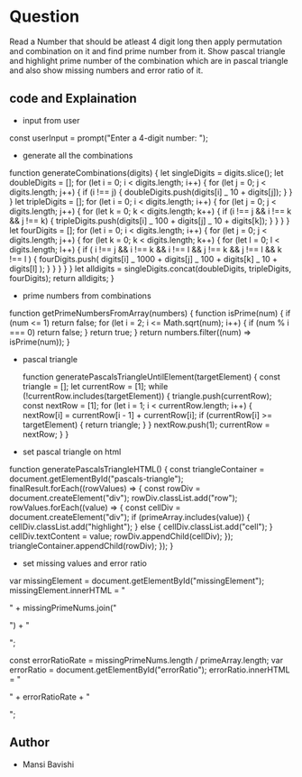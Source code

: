 # Question

Read a Number that should be atleast 4 digit long then apply permutation and combination on it and find prime number from it. Show pascal triangle and highlight prime number of the combination which are in pascal triangle and also show missing numbers and error ratio of it.

## code and Explaination

- input from user

const userInput = prompt("Enter a 4-digit number: ");

- generate all the combinations

function generateCombinations(digits) {
let singleDigits = digits.slice();
let doubleDigits = [];
for (let i = 0; i < digits.length; i++) {
for (let j = 0; j < digits.length; j++) {
if (i !== j) {
doubleDigits.push(digits[i] _ 10 + digits[j]);
}
}
}
let tripleDigits = [];
for (let i = 0; i < digits.length; i++) {
for (let j = 0; j < digits.length; j++) {
for (let k = 0; k < digits.length; k++) {
if (i !== j && i !== k && j !== k) {
tripleDigits.push(digits[i] _ 100 + digits[j] _ 10 + digits[k]);
}
}
}
}
let fourDigits = [];
for (let i = 0; i < digits.length; i++) {
for (let j = 0; j < digits.length; j++) {
for (let k = 0; k < digits.length; k++) {
for (let l = 0; l < digits.length; l++) {
if (
i !== j &&
i !== k &&
i !== l &&
j !== k &&
j !== l &&
k !== l
) {
fourDigits.push(
digits[i] _ 1000 + digits[j] _ 100 + digits[k] _ 10 + digits[l]
);
}
}
}
}
}
let alldigits = singleDigits.concat(doubleDigits, tripleDigits, fourDigits);
return alldigits;
}

- prime numbers from combinations

function getPrimeNumbersFromArray(numbers) {
function isPrime(num) {
if (num <= 1) return false;
for (let i = 2; i <= Math.sqrt(num); i++) {
if (num % i === 0) return false;
}
return true;
}
return numbers.filter((num) => isPrime(num));
}

- pascal triangle

  function generatePascalsTriangleUntilElement(targetElement) {
  const triangle = [];
  let currentRow = [1];
  while (!currentRow.includes(targetElement)) {
  triangle.push(currentRow);
  const nextRow = [1];
  for (let i = 1; i < currentRow.length; i++) {
  nextRow[i] = currentRow[i - 1] + currentRow[i];
  if (currentRow[i] >= targetElement) {
  return triangle;
  }
  }
  nextRow.push(1);
  currentRow = nextRow;
  }
  }

- set pascal triangle on html

function generatePascalsTriangleHTML() {
const triangleContainer = document.getElementById("pascals-triangle");
finalResult.forEach((rowValues) => {
const rowDiv = document.createElement("div");
rowDiv.classList.add("row");
rowValues.forEach((value) => {
const cellDiv = document.createElement("div");
if (primeArray.includes(value)) {
cellDiv.classList.add("highlight");
} else {
cellDiv.classList.add("cell");
}
cellDiv.textContent = value;
rowDiv.appendChild(cellDiv);
});
triangleContainer.appendChild(rowDiv);
});
}

- set missing values and error ratio

var missingElement = document.getElementById("missingElement");
missingElement.innerHTML = "<p>" + missingPrimeNums.join("</p><p>") + "</p>";

const errorRatioRate = missingPrimeNums.length / primeArray.length;
var errorRatio = document.getElementById("errorRatio");
errorRatio.innerHTML = "<p>" + errorRatioRate + "</p>";

## Author

- Mansi Bavishi
